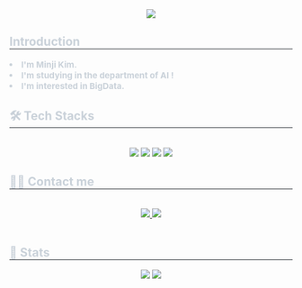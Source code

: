 <div align= "center">
    <img src="https://capsule-render.vercel.app/api?type=waving&color=0:ffccf4,100:c7f4ff&height=180&text=Minji%20Kim&animation=fadeIn&fontColor=ffffff&fontSize=50" />
    </div>
    <div style="text-align: left;"> 
    <h2 style="border-bottom: 1px solid #21262d; color: #c9d1d9;"> Introduction </h2>  
    <div style="font-weight: 700; font-size: 15px; text-align: left; color: #c9d1d9;"> <li> I'm Minji Kim.</li></li><li> I'm studying in the department of AI !</li></li><li> I'm interested in BigData.</li></li></li> </div> 
    </div>
    <div style="text-align: left;">
    <h2 style="border-bottom: 1px solid #21262d; color: #c9d1d9;"> 🛠️ Tech Stacks </h2> <br> 
    <div  align= "center"> <img src="https://img.shields.io/badge/C-A8B9CC?style=flat&logo=C&logoColor=white">
          <img src="https://img.shields.io/badge/Java-007396?style=flat&logo=Java&logoColor=white">
          <img src="https://img.shields.io/badge/MySQL-4479A1?style=flat&logo=MySQL&logoColor=white">
          <img src="https://img.shields.io/badge/Python-3776AB?style=flat&logo=Python&logoColor=white">
          </div>
    </div>
    <div style="text-align: left;">
    <h2 style="border-bottom: 1px solid #21262d; color: #c9d1d9;"> 🧑‍💻 Contact me </h2> <br> 
    <div align= "center"> <a href=> <img src="https://img.shields.io/badge/Notion-000000?style=flat&logo=Notion&logoColor=white&link="> </a>
         <a href=mailto:rlaalswl1151@gachon.ac.kr> <img src="https://img.shields.io/badge/Gmail-EA4335?style=flat&logo=Gmail&logoColor=white&link=mailto:rlaalswl1151@gachon.ac.kr"> </a>
          </div>  <br> 
    <div align= "center">  </div> 
    </div>
    <div style="text-align: left;"> 
    <h2 style="border-bottom: 1px solid #21262d; color: #c9d1d9;"> 🏅 Stats </h2> <div align= "center"> <img src="https://github-readme-stats.vercel.app/api?username=RoRdil31&bg_color=60,ffdbfa,d6f9ff&title_color=000000&text_color=000000"
         /> <img src="https://github-readme-stats.vercel.app/api/top-langs/?username=RoRdil31&layout=compact&bg_color=60,ffdbfa,d6f9ff&title_color=000000&text_color=000000"
           /> </div> 
    </div>
    
